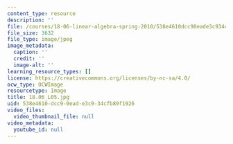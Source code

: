 ```yaml
---
content_type: resource
description: ''
file: /courses/18-06-linear-algebra-spring-2010/538e4610dcc90eade3c934cfb89f1926_18.06_L05.jpg
file_size: 3632
file_type: image/jpeg
image_metadata:
  caption: ''
  credit: ''
  image-alt: ''
learning_resource_types: []
license: https://creativecommons.org/licenses/by-nc-sa/4.0/
ocw_type: OCWImage
resourcetype: Image
title: 18.06_L05.jpg
uid: 538e4610-dcc9-0ead-e3c9-34cfb89f1926
video_files:
  video_thumbnail_file: null
video_metadata:
  youtube_id: null
---
```

